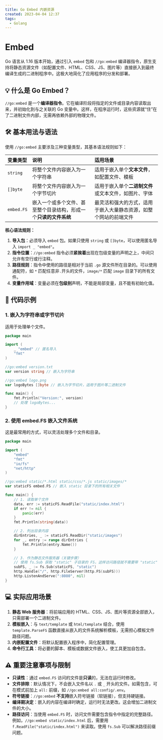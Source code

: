```yaml
---
title: Go Embed 内嵌资源
created: 2023-04-04 12:37
tags:
  - Golang
---
```

<!-- markdownlint-disable MD025 -->

# Embed

Go 语言从 1.16 版本开始，通过引入 `embed` 包和 `//go:embed` 编译器指令，原生支持将静态资源文件（如配置文件、HTML、CSS、JS、图片等）直接嵌入到最终编译生成的二进制程序中。这极大地简化了应用程序的分发和部署。

## 💡 什么是 Go Embed？

`//go:embed` 是一个**编译器指令**。它在编译阶段将指定的文件或目录内容读取出来，并初始化到与之关联的 Go 变量中。这样，在程序运行时，这些资源就“住”在了二进制文件内部，无需再依赖外部的物理文件。

## 🛠️ 基本用法与语法

使用 `//go:embed` 主要涉及三种变量类型，其基本语法规则如下：

| 变量类型 | 说明 | 适用场景 |
| :--- | :--- | :--- |
| `string` | 将整个文件内容嵌入为一个字符串 | 适用于嵌入单个**文本文件**，如配置文件、模板 |
| `[]byte` | 将整个文件内容嵌入为一个字节切片 | 适用于嵌入单个**二进制文件**或文本文件，如图片、字体 |
| `embed.FS` | 嵌入一个或多个文件、甚至整个目录结构，形成一个**只读的文件系统** | 最灵活和强大的方式，适用于嵌入大量静态资源，如整个网站的前端文件 |

**核心语法规则：**

1. **导入包**：必须导入 `embed` 包。如果只使用 `string` 或 `[]byte`，可以使用匿名导入 `import _ "embed"`。
2. **指令位置**：`//go:embed` 指令必须**紧挨着**出现在包级变量的声明之上，中间只允许有空行或行注释。
3. **路径规则**：指令中使用的路径是相对于当前 `.go` 源文件所在目录的。可以使用通配符，如 `*` 匹配任意非`.`开头的文件，`image/*` 匹配 `image` 目录下的所有文件。
4. **变量作用域**：变量必须在**包级别**声明，不能是局部变量，且不能有初始化值。

## 📝 代码示例

### 1. 嵌入为字符串或字节切片

适用于处理单个文件。

```go
package main

import (
    _ "embed" // 匿名导入
    "fmt"
)

//go:embed version.txt
var version string // 嵌入为字符串

//go:embed logo.png
var logoBytes []byte // 嵌入为字节切片，适用于图片等二进制文件

func main() {
    fmt.Println("Version:", version)
    // 处理 logoBytes...
}
```

### 2. 使用 embed.FS 嵌入文件系统

这是最常用的方式，可以灵活处理多个文件和目录。

```go
package main

import (
    "embed"
    "fmt"
    "io/fs"
    "net/http"
)

//go:embed static/*.html static/css/*.js static/images/*
var staticFS embed.FS // 嵌入 static 目录下的所有相关文件

func main() {
    // 1. 读取单个文件
    data, err := staticFS.ReadFile("static/index.html")
    if err != nil {
        panic(err)
    }
    fmt.Println(string(data))

    // 2. 列出目录内容
    dirEntries, _ := staticFS.ReadDir("static/images")
    for _, entry := range dirEntries {
        fmt.Println(entry.Name())
    }

    // 3. 作为静态文件服务器（关键步骤）
    // 使用 fs.Sub 获取 "static" 子目录的 FS，这样访问路径就不需要带 "static" 前缀了
    subFS, _ := fs.Sub(staticFS, "static")
    http.Handle("/", http.FileServer(http.FS(subFS)))
    http.ListenAndServe(":8080", nil)
}
```

## 💻 实际应用场景

1. **静态 Web 服务器**：将前端应用的 HTML、CSS、JS、图片等资源全部嵌入，只需部署一个二进制文件。
2. **模板嵌入**：与 `text/template` 或 `html/template` 结合，使用 `template.ParseFS` 函数直接从嵌入的文件系统解析模板，无需担心模板文件路径问题。
3. **内嵌配置文件**：将默认配置嵌入程序中，简化配置管理。
4. **命令行工具**：将必要的脚本、模板或数据文件嵌入，使工具更加自包含。

## ⚠️ 重要注意事项与限制

- **只读性**：通过 `embed.FS` 访问的文件是**只读**的，无法在运行时修改。
- **文件排除**：默认情况下，不会嵌入文件名以 `.` 或 `_` 开头的文件。如需包含，可在模式前加上 `all:` 前缀，如 `//go:embed all:config/.env`。
- **符号链接**：`//go:embed` **不支持**嵌入符号链接（软链接），但支持硬链接。
- **编译期决定**：嵌入的内容在编译时确定，运行时无法更改。这会增加二进制文件的大小。
- **路径访问**：当使用 `embed.FS` 时，访问文件需要包含指令中指定的完整路径。例如，`//go:embed static/index.html` 后，需要用 `f.ReadFile("static/index.html")` 来读取。使用 `fs.Sub` 可以解决路径前缀问题。
